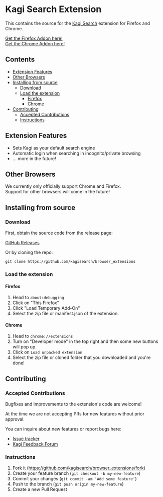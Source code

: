 # Kagi Search Extension

This contains the source for the [Kagi Search](https://kagi.com) extension for Firefox and Chrome.

[Get the Firefox Addon here!](https://addons.mozilla.org/en-US/firefox/addon/kagi-search-for-firefox/)\
[Get the Chrome Addon here!](https://chrome.google.com/webstore/detail/kagi-search-for-chrome/cdglnehniifkbagbbombnjghhcihifij)

## Contents

- [Extension Features](#extension-features)
- [Other Browsers](#other-browsers)
- [Installing from source](#installing-from-source)
  - [Download](#download)
  - [Load the extension](#load-the-extension)
    - [Firefox](#firefox)
    - [Chrome](#chrome)
- [Contributing](#contributing)
  - [Accepted Contributions](#accepted-contributions)
  - [Instructions](#instructions)

## Extension Features

- Sets Kagi as your default search engine
- Automatic login when searching in incognito/private browsing
- ... more in the future!

## Other Browsers

We currently only officially support Chrome and Firefox.\
Support for other browsers will come in the future!

## Installing from source

### Download

First, obtain the source code from the release page:

[GitHub Releases](https://github.com/kagisearch/browser_extensions/releases)

Or by cloning the repo:

`git clone https://github.com/kagisearch/browser_extensions`

### Load the extension

#### Firefox
1. Head to `about:debugging`
2. Click on "This Firefox"
3. Click "Load Temporary Add-On"
4. Select the zip file or manifest.json of the extension.

#### Chrome
1. Head to `chrome://extensions`
2. Turn on "Developer mode" in the top right and then some new buttons will pop up.
3. Click on `Load unpacked extension`
4. Select the zip file or cloned folder that you downloaded and you're done!

## Contributing

### Accepted Contributions

Bugfixes and improvements to the extension's code are welcome!

At the time we are not accepting PRs for new features without prior approval.

You can inquire about new features or report bugs here:

- [Issue tracker](https://github.com/kagisearch/browser_extensions/issues)
- [Kagi Feedback Forum](https://kagifeedback.org/)

### Instructions

1. Fork it (<https://github.com/kagisearch/browser_extensions/fork>)
2. Create your feature branch (`git checkout -b my-new-feature`)
3. Commit your changes (`git commit -am 'Add some feature'`)
4. Push to the branch (`git push origin my-new-feature`)
5. Create a new Pull Request
